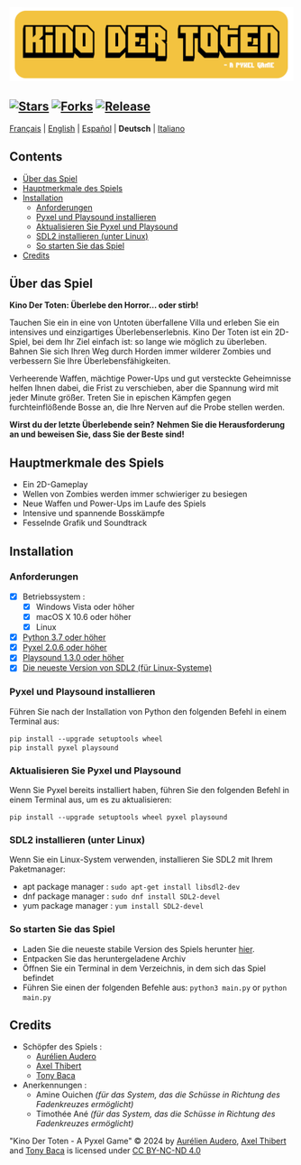 <img src="Images/Readme-Title.png" width="525vw">

[![Stars](https://img.shields.io/github/stars/AurelienAudero/KinoDerToten-Projet-Pyxel?label=Stars)](https://github.com/AurelienAudero/KinoDerToten-Projet-Pyxel/stargazers)
[![Forks](https://img.shields.io/badge/Forks-nicht%20autorisiert%20(siehe%20Lizenz%20f%C3%BCr%20weitere%20Informationen)-red)](LICENSE)
[![Release](https://img.shields.io/github/v/release/AurelienAudero/KinoDerToten-Projet-Pyxel?label=Download)](https://github.com/AurelienAudero/KinoDerToten-Projet-Pyxel/releases/latest)
-----

[Français](README.md) | [English](README_EN.md) | [Español](README_ES.md) | **Deutsch** | [Italiano](README_IT.md)

## Contents
- [Über das Spiel](#über-das-spiel)
- [Hauptmerkmale des Spiels](#hauptmerkmale-des-spiels)
- [Installation](#installation)
    - [Anforderungen](#anforderungen)
    - [Pyxel und Playsound installieren](#pyxel-und-playsound-installieren)
    - [Aktualisieren Sie Pyxel und Playsound](#aktualisieren-sie-pyxel-und-playsound)
    - [SDL2 installieren (unter Linux)](#sdl2-installieren-unter-linux)
    - [So starten Sie das Spiel](#so-starten-sie-das-spiel)
- [Credits](#credits)

## Über das Spiel
**Kino Der Toten: Überlebe den Horror... oder stirb!**

Tauchen Sie ein in eine von Untoten überfallene Villa und erleben Sie ein intensives und einzigartiges Überlebenserlebnis.
Kino Der Toten ist ein 2D-Spiel, bei dem Ihr Ziel einfach ist: so lange wie möglich zu überleben.
Bahnen Sie sich Ihren Weg durch Horden immer wilderer Zombies und verbessern Sie Ihre Überlebensfähigkeiten.

Verheerende Waffen, mächtige Power-Ups und gut versteckte Geheimnisse helfen Ihnen dabei, die Frist zu verschieben, aber die Spannung wird mit jeder Minute größer. Treten Sie in epischen Kämpfen gegen furchteinflößende Bosse an, die Ihre Nerven auf die Probe stellen werden.

**Wirst du der letzte Überlebende sein?**
**Nehmen Sie die Herausforderung an und beweisen Sie, dass Sie der Beste sind!**

## Hauptmerkmale des Spiels
* Ein 2D-Gameplay
* Wellen von Zombies werden immer schwieriger zu besiegen
* Neue Waffen und Power-Ups im Laufe des Spiels
* Intensive und spannende Bosskämpfe
* Fesselnde Grafik und Soundtrack

## Installation
### Anforderungen
- [X] Betriebssystem :
    - [X] Windows Vista oder höher
    - [X] macOS X 10.6 oder höher
    - [X] Linux
- [X] [Python 3.7 oder höher](https://www.python.org/downloads/)
- [X] [Pyxel 2.0.6 oder höher](#pyxel-installieren)
- [X] [Playsound 1.3.0 oder höher](#pyxel-und-playsound-installieren)
- [X] [Die neueste Version von SDL2 (für Linux-Systeme)](#sdl2-installieren-unter-linux)

### Pyxel und Playsound installieren
Führen Sie nach der Installation von Python den folgenden Befehl in einem Terminal aus:
```
pip install --upgrade setuptools wheel
pip install pyxel playsound
```

### Aktualisieren Sie Pyxel und Playsound
Wenn Sie Pyxel bereits installiert haben, führen Sie den folgenden Befehl in einem Terminal aus, um es zu aktualisieren:
```
pip install --upgrade setuptools wheel pyxel playsound
```

### SDL2 installieren (unter Linux)
Wenn Sie ein Linux-System verwenden, installieren Sie SDL2 mit Ihrem Paketmanager:
- apt package manager : `sudo apt-get install libsdl2-dev`  
- dnf package manager : `sudo dnf install SDL2-devel`  
- yum package manager : `yum install SDL2-devel`

### So starten Sie das Spiel
- Laden Sie die neueste stabile Version des Spiels herunter [hier](https://github.com/AurelienAudero/KinoDerToten-Projet-Pyxel/releases/latest).
- Entpacken Sie das heruntergeladene Archiv
- Öffnen Sie ein Terminal in dem Verzeichnis, in dem sich das Spiel befindet
- Führen Sie einen der folgenden Befehle aus: `python3 main.py` or `python main.py`

## Credits
- Schöpfer des Spiels :
    - [Aurélien Audero](https://github.com/AurelienAudero)
    - [Axel Thibert](https://github.com/Oxwerth)
    - [Tony Baca](https://github.com/Thidokachi)
- Anerkennungen :
    - Amine Ouichen *(für das System, das die Schüsse in Richtung des Fadenkreuzes ermöglicht)*
    - Timothée Ané *(für das System, das die Schüsse in Richtung des Fadenkreuzes ermöglicht)*

"Kino Der Toten - A Pyxel Game" © 2024 by [Aurélien Audero](https://github.com/AurelienAudero), [Axel Thibert](https://github.com/Oxwerth) and [Tony Baca](https://github.com/Thidokachi) is licensed under [CC BY-NC-ND 4.0](https://github.com/AurelienAudero/KinoDerToten-Projet-Pyxel/blob/main/LICENSE)
